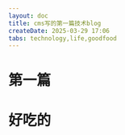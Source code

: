 ```yaml
---
layout: doc
title: cms写的第一篇技术blog
createDate: 2025-03-29 17:06
tabs: technology,life,goodfood
---
```

# 第一篇
# 好吃的
